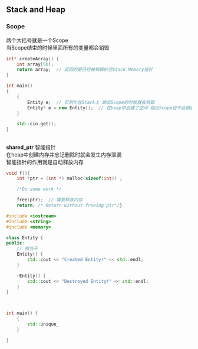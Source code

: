 

## Stack and Heap


### Scope
两个大括号就是一个Scope  
当Scope结束的时候里面所有的变量都会销毁  
```cpp
int* createArray() {
    int array[50];
    return array;  // 返回的是已经被销毁的空Stack Memory指针
}
```

```cpp
int main() 
{
    {
        Entity e;  // 实例化在Stack上 跳出Scope的时候就会销毁
        Entity* e = new Entity();  // 在heap中创建了空间 跳出Scope也不会销毁
    }

    std::cin.get();
}
```


## 

**shared_ptr** 智能指针  
在heap中创建内存并忘记删除时就会发生内存泄漏  
智能指针的作用就是自动释放内存  
```cpp
void f(){
    int *ptr = (int *) malloc(sizeof(int)) ;

    /*Do some work */

    free(ptr);  // 需要释放内存
    return; /* Return without freeing ptr*/}
```

```cpp
#include <iostream>
#include <string>
#include <memory>

class Entity {
public:
    // 相当于
    Entity() {
        std::cout << "Created Entity!" << std::endl;
    }

    ~Entity() {
        std::cout << "Destroyed Entity!" << std::endl;
    }
}



int main() {
    {
        std::unique_
    }

}
```
